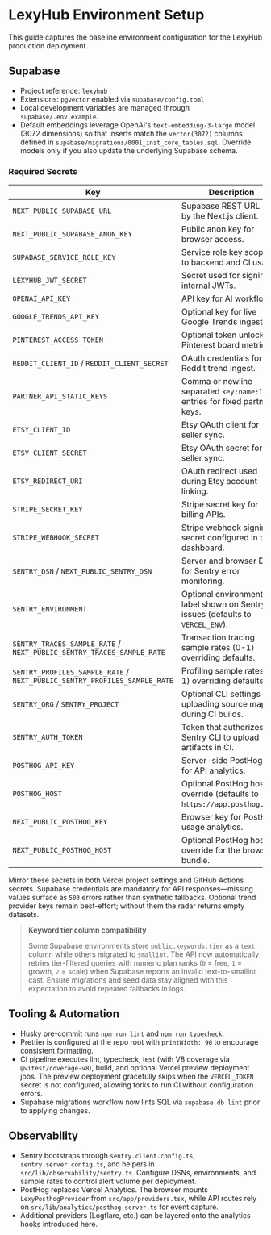 # LexyHub Environment Setup

This guide captures the baseline environment configuration for the LexyHub production deployment.

## Supabase
- Project reference: `lexyhub`
- Extensions: `pgvector` enabled via `supabase/config.toml`
- Local development variables are managed through `supabase/.env.example`.
- Default embeddings leverage OpenAI's `text-embedding-3-large` model (3072 dimensions) so that inserts match the `vector(3072)`
  columns defined in `supabase/migrations/0001_init_core_tables.sql`. Override models only if you also update the underlying
  Supabase schema.

### Required Secrets
| Key | Description |
| --- | ----------- |
| `NEXT_PUBLIC_SUPABASE_URL` | Supabase REST URL used by the Next.js client. |
| `NEXT_PUBLIC_SUPABASE_ANON_KEY` | Public anon key for browser access. |
| `SUPABASE_SERVICE_ROLE_KEY` | Service role key scoped to backend and CI usage. |
| `LEXYHUB_JWT_SECRET` | Secret used for signing internal JWTs. |
| `OPENAI_API_KEY` | API key for AI workflows. |
| `GOOGLE_TRENDS_API_KEY` | Optional key for live Google Trends ingest. |
| `PINTEREST_ACCESS_TOKEN` | Optional token unlocking Pinterest board metrics. |
| `REDDIT_CLIENT_ID` / `REDDIT_CLIENT_SECRET` | OAuth credentials for Reddit trend ingest. |
| `PARTNER_API_STATIC_KEYS` | Comma or newline separated `key:name:limit` entries for fixed partner keys. |
| `ETSY_CLIENT_ID` | Etsy OAuth client for seller sync. |
| `ETSY_CLIENT_SECRET` | Etsy OAuth secret for seller sync. |
| `ETSY_REDIRECT_URI` | OAuth redirect used during Etsy account linking. |
| `STRIPE_SECRET_KEY` | Stripe secret key for billing APIs. |
| `STRIPE_WEBHOOK_SECRET` | Stripe webhook signing secret configured in the dashboard. |
| `SENTRY_DSN` / `NEXT_PUBLIC_SENTRY_DSN` | Server and browser DSNs for Sentry error monitoring. |
| `SENTRY_ENVIRONMENT` | Optional environment label shown on Sentry issues (defaults to `VERCEL_ENV`). |
| `SENTRY_TRACES_SAMPLE_RATE` / `NEXT_PUBLIC_SENTRY_TRACES_SAMPLE_RATE` | Transaction tracing sample rates (0-1) overriding defaults. |
| `SENTRY_PROFILES_SAMPLE_RATE` / `NEXT_PUBLIC_SENTRY_PROFILES_SAMPLE_RATE` | Profiling sample rates (0-1) overriding defaults. |
| `SENTRY_ORG` / `SENTRY_PROJECT` | Optional CLI settings for uploading source maps during CI builds. |
| `SENTRY_AUTH_TOKEN` | Token that authorizes the Sentry CLI to upload artifacts in CI. |
| `POSTHOG_API_KEY` | Server-side PostHog key for API analytics. |
| `POSTHOG_HOST` | Optional PostHog host override (defaults to `https://app.posthog.com`). |
| `NEXT_PUBLIC_POSTHOG_KEY` | Browser key for PostHog usage analytics. |
| `NEXT_PUBLIC_POSTHOG_HOST` | Optional PostHog host override for the browser bundle. |

Mirror these secrets in both Vercel project settings and GitHub Actions secrets. Supabase credentials are mandatory for API
responses—missing values surface as `503` errors rather than synthetic fallbacks. Optional trend provider keys remain
best-effort; without them the radar returns empty datasets.

> **Keyword tier column compatibility**
>
> Some Supabase environments store `public.keywords.tier` as a `text` column while others migrated to `smallint`. The API now
> automatically retries tier-filtered queries with numeric plan ranks (`0` = free, `1` = growth, `2` = scale) when Supabase
> reports an invalid text-to-smallint cast. Ensure migrations and seed data stay aligned with this expectation to avoid
> repeated fallbacks in logs.

## Tooling & Automation
- Husky pre-commit runs `npm run lint` and `npm run typecheck`.
- Prettier is configured at the repo root with `printWidth: 90` to encourage consistent formatting.
- CI pipeline executes lint, typecheck, test (with V8 coverage via `@vitest/coverage-v8`), build, and optional Vercel preview deployment jobs. The preview deployment gracefully skips when the `VERCEL_TOKEN` secret is not configured, allowing forks to run CI without configuration errors.
- Supabase migrations workflow now lints SQL via `supabase db lint` prior to applying changes.

## Observability
- Sentry bootstraps through `sentry.client.config.ts`, `sentry.server.config.ts`, and helpers in `src/lib/observability/sentry.ts`. Configure DSNs, environments, and sample rates to control alert volume per deployment.
- PostHog replaces Vercel Analytics. The browser mounts `LexyPosthogProvider` from `src/app/providers.tsx`, while API routes rely on `src/lib/analytics/posthog-server.ts` for event capture.
- Additional providers (Logflare, etc.) can be layered onto the analytics hooks introduced here.
